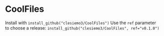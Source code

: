 # CoolFiles

Install with `install_github("clesiemo3/CoolFiles")`
Use the `ref` parameter to choose a release: `install_github("clesiemo3/CoolFiles", ref="v0.1.0")`
